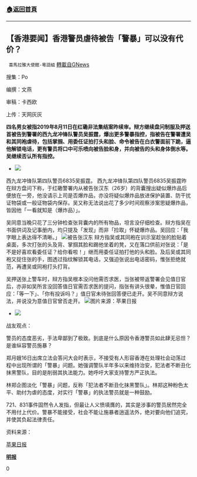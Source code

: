 ###  [:house:返回首頁](https://github.com/ourhimalayas/txt)
---

## 【香港要闻】香港警员虐待被告「警暴」可以没有代价？
` 喜馬拉雅大使館-粵語組` [轉載自GNews](https://gnews.org/zh-hans/821367/)

搜集：Po

编撰：文燕

审稿：卡西欧

上传：天网灰灰

**四名男女被指2019年8月11日在红磡非法集结案昨续审。辩方继续盘问制服及押送首被告到警署的西九龙冲锋队警员吴振霆，爆出更多警暴指控，指被告在警署遭吴和其同袍虐待，包括掌掴、用委任证拍打头和脸、命令被告在白衣警面前下跪，逼他解锁电话，更有警员将口中可乐喷向被告脸和身，并​​向被告的头和身体倒水等。吴继续否认所有指控。**

- ![]()![](https://gnews.org/wp-content/uploads/2021/01/1-157.jpg)

西九龙冲锋队第四队警员6835吴振霆。
西九龙冲锋队第四队警员6835吴振霆昨在辩方盘问下称，于红磡警署内从被告张汉东（26岁）的背囊搜出疑似爆炸品后便放在一旁，他没请示上司是否爆炸品，亦没将疑似爆炸品放进保护装置、防干扰证物袋或一般证物袋内保存。吴又称无法说出花了多少时间观察涉案思疑爆炸品，皆因他「一看就知是（爆炸品）」。

吴同意当晚只花了三分钟检查张背囊内的所有物品，坦言没仔细检查。辩方指吴在书面供词及记事册内，均只提及「发现」而非「捡取」怀疑爆炸品。吴回应：「我字眼上表达得不清晰。」
![]()![](https://gnews.org/wp-content/uploads/2021/01/2-109.jpg)被告张汉东
辩方指吴或其同袍在训示室趁张的脸贴着桌面，多次打张的头及背、掌掴其脸和踢他坐着的凳，又在落口供前对张说：「是不是好喜欢看委任证？给你看啦！」继而用委任证拍打他的头和脸。及后吴或其同袍又捉住张的手，图透过指纹解锁其电话，又强迫张说出电话密码，惟张拒绝就范，再遭吴或同袍打头打背。

吴押送张上警车时，辩方指吴根本没问他需否求医，当张被带返警署会见值日官后，亦非如吴所言没回答值日官需否求医的提问，指张有讲头很晕，惟值日官回应：「等一下」、「你有投诉吗？」值日官未待张回答便已走开。吴不同意辩方说法，并说没为意值日官曾否走开。
![]()![](https://gnews.org/wp-content/uploads/2021/01/3-88.jpg)图片来源：苹果日报
- ![]()![](https://gnews.org/wp-content/uploads/2021/01/4-58.jpg)


战友观点：

警员的态度恶劣，手法卑鄙到了极致。到底是什么原因令香港警员如此肆无忌怛？是谁纵容警员施暴？

郑月娥16日出席立法会答问大会时表示，不接受有人形容香港在处理社会动荡过程中出现所谓的「警暴」问题。她强调警队半年多以来维持治安，犯法者不断丑化抹黑警队，目的是削弱其执法能力。她呼吁大家支持警方严正执法。

林郑企图淡化「警暴」问题，反称「犯法者不断丑化抹黑警队」。林郑这种粉色太平、助纣为虐的态度，对实行「警暴」的执法警员就是一种鼓励。

721、831事件固然令人发指，但最让人义愤填膺的，其实是涉事的警员居然完全不用付上代价。警暴不能接受，社会不能让施暴者逍遥法外，绝对要向他们追究，并使其负起法律责任。



资料来源：

[苹果日报](https://hk.appledaily.com/local/20210127/TOGINB4TP5GK5AUWTIKTSLSG7Q/)

**[明报](https://news.mingpao.com/ins/%E6%96%87%E6%91%98/article/20200916/s00022/1600176356050/%E6%9C%80%E5%A4%A7%E7%9A%84%E5%95%8F%E9%A1%8C%E4%B8%A6%E9%9D%9E%E8%AD%A6%E6%9A%B4%EF%BC%88%E6%96%87-%E9%BB%83%E4%BB%BB%E5%8C%A1%EF%BC%89)**

0
